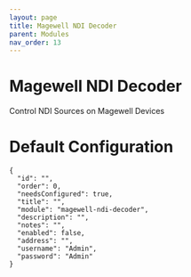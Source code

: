 ```yaml
---
layout: page
title: Magewell NDI Decoder
parent: Modules
nav_order: 13
---
```


# Magewell NDI Decoder

Control NDI Sources on Magewell Devices

# Default Configuration

```
{
  "id": "",
  "order": 0,
  "needsConfigured": true,
  "title": "",
  "module": "magewell-ndi-decoder",
  "description": "",
  "notes": "",
  "enabled": false,
  "address": "",
  "username": "Admin",
  "password": "Admin"
}
```            

